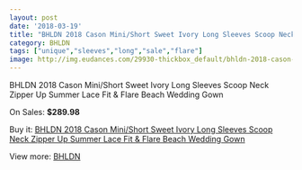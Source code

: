 ```yaml
---
layout: post
date: '2018-03-19'
title: "BHLDN 2018 Cason Mini/Short Sweet Ivory Long Sleeves Scoop Neck Zipper Up Summer Lace Fit & Flare Beach Wedding Gown"
category: BHLDN
tags: ["unique","sleeves","long","sale","flare"]
image: http://img.eudances.com/29930-thickbox_default/bhldn-2018-cason-mini-short-sweet-ivory-long-sleeves-scoop-neck-zipper-up-summer-lace-fit-flare-beach-wedding-gown.jpg
---
```

BHLDN 2018 Cason Mini/Short Sweet Ivory Long Sleeves Scoop Neck Zipper Up Summer Lace Fit & Flare Beach Wedding Gown

On Sales: **$289.98**
<a href="https://www.eudances.com/en/bhldn/9627-bhldn-2018-cason-mini-short-sweet-ivory-long-sleeves-scoop-neck-zipper-up-summer-lace-fit-flare-beach-wedding-gown.html"><amp-img layout="responsive" width="600" height="600" src="//img.eudances.com/29930-thickbox_default/bhldn-2018-cason-mini-short-sweet-ivory-long-sleeves-scoop-neck-zipper-up-summer-lace-fit-flare-beach-wedding-gown.jpg" alt="BHLDN 2018 Cason Mini/Short Sweet Ivory Long Sleeves Scoop Neck Zipper Up Summer Lace Fit & Flare Beach Wedding Gown 0" /></a>
<a href="https://www.eudances.com/en/bhldn/9627-bhldn-2018-cason-mini-short-sweet-ivory-long-sleeves-scoop-neck-zipper-up-summer-lace-fit-flare-beach-wedding-gown.html"><amp-img layout="responsive" width="600" height="600" src="//img.eudances.com/29937-thickbox_default/bhldn-2018-cason-mini-short-sweet-ivory-long-sleeves-scoop-neck-zipper-up-summer-lace-fit-flare-beach-wedding-gown.jpg" alt="BHLDN 2018 Cason Mini/Short Sweet Ivory Long Sleeves Scoop Neck Zipper Up Summer Lace Fit & Flare Beach Wedding Gown 1" /></a>
<a href="https://www.eudances.com/en/bhldn/9627-bhldn-2018-cason-mini-short-sweet-ivory-long-sleeves-scoop-neck-zipper-up-summer-lace-fit-flare-beach-wedding-gown.html"><amp-img layout="responsive" width="600" height="600" src="//img.eudances.com/29936-thickbox_default/bhldn-2018-cason-mini-short-sweet-ivory-long-sleeves-scoop-neck-zipper-up-summer-lace-fit-flare-beach-wedding-gown.jpg" alt="BHLDN 2018 Cason Mini/Short Sweet Ivory Long Sleeves Scoop Neck Zipper Up Summer Lace Fit & Flare Beach Wedding Gown 2" /></a>
<a href="https://www.eudances.com/en/bhldn/9627-bhldn-2018-cason-mini-short-sweet-ivory-long-sleeves-scoop-neck-zipper-up-summer-lace-fit-flare-beach-wedding-gown.html"><amp-img layout="responsive" width="600" height="600" src="//img.eudances.com/29935-thickbox_default/bhldn-2018-cason-mini-short-sweet-ivory-long-sleeves-scoop-neck-zipper-up-summer-lace-fit-flare-beach-wedding-gown.jpg" alt="BHLDN 2018 Cason Mini/Short Sweet Ivory Long Sleeves Scoop Neck Zipper Up Summer Lace Fit & Flare Beach Wedding Gown 3" /></a>
<a href="https://www.eudances.com/en/bhldn/9627-bhldn-2018-cason-mini-short-sweet-ivory-long-sleeves-scoop-neck-zipper-up-summer-lace-fit-flare-beach-wedding-gown.html"><amp-img layout="responsive" width="600" height="600" src="//img.eudances.com/29934-thickbox_default/bhldn-2018-cason-mini-short-sweet-ivory-long-sleeves-scoop-neck-zipper-up-summer-lace-fit-flare-beach-wedding-gown.jpg" alt="BHLDN 2018 Cason Mini/Short Sweet Ivory Long Sleeves Scoop Neck Zipper Up Summer Lace Fit & Flare Beach Wedding Gown 4" /></a>
<a href="https://www.eudances.com/en/bhldn/9627-bhldn-2018-cason-mini-short-sweet-ivory-long-sleeves-scoop-neck-zipper-up-summer-lace-fit-flare-beach-wedding-gown.html"><amp-img layout="responsive" width="600" height="600" src="//img.eudances.com/29933-thickbox_default/bhldn-2018-cason-mini-short-sweet-ivory-long-sleeves-scoop-neck-zipper-up-summer-lace-fit-flare-beach-wedding-gown.jpg" alt="BHLDN 2018 Cason Mini/Short Sweet Ivory Long Sleeves Scoop Neck Zipper Up Summer Lace Fit & Flare Beach Wedding Gown 5" /></a>
<a href="https://www.eudances.com/en/bhldn/9627-bhldn-2018-cason-mini-short-sweet-ivory-long-sleeves-scoop-neck-zipper-up-summer-lace-fit-flare-beach-wedding-gown.html"><amp-img layout="responsive" width="600" height="600" src="//img.eudances.com/29932-thickbox_default/bhldn-2018-cason-mini-short-sweet-ivory-long-sleeves-scoop-neck-zipper-up-summer-lace-fit-flare-beach-wedding-gown.jpg" alt="BHLDN 2018 Cason Mini/Short Sweet Ivory Long Sleeves Scoop Neck Zipper Up Summer Lace Fit & Flare Beach Wedding Gown 6" /></a>
<a href="https://www.eudances.com/en/bhldn/9627-bhldn-2018-cason-mini-short-sweet-ivory-long-sleeves-scoop-neck-zipper-up-summer-lace-fit-flare-beach-wedding-gown.html"><amp-img layout="responsive" width="600" height="600" src="//img.eudances.com/29931-thickbox_default/bhldn-2018-cason-mini-short-sweet-ivory-long-sleeves-scoop-neck-zipper-up-summer-lace-fit-flare-beach-wedding-gown.jpg" alt="BHLDN 2018 Cason Mini/Short Sweet Ivory Long Sleeves Scoop Neck Zipper Up Summer Lace Fit & Flare Beach Wedding Gown 7" /></a>

Buy it: [BHLDN 2018 Cason Mini/Short Sweet Ivory Long Sleeves Scoop Neck Zipper Up Summer Lace Fit & Flare Beach Wedding Gown](https://www.eudances.com/en/bhldn/9627-bhldn-2018-cason-mini-short-sweet-ivory-long-sleeves-scoop-neck-zipper-up-summer-lace-fit-flare-beach-wedding-gown.html "BHLDN 2018 Cason Mini/Short Sweet Ivory Long Sleeves Scoop Neck Zipper Up Summer Lace Fit & Flare Beach Wedding Gown")

View more: [BHLDN](https://www.eudances.com/en/124-bhldn "BHLDN")